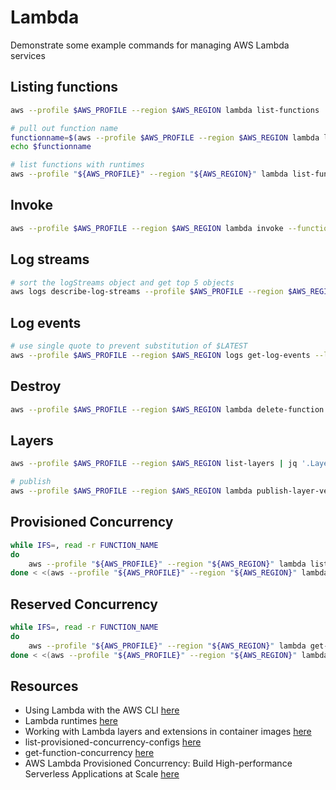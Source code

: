 # Lambda

Demonstrate some example commands for managing AWS Lambda services

## Listing functions

```sh
aws --profile $AWS_PROFILE --region $AWS_REGION lambda list-functions

# pull out function name
functionname=$(aws --profile $AWS_PROFILE --region $AWS_REGION lambda list-functions | jq -r ".Functions[0].FunctionName")
echo $functionname 

# list functions with runtimes
aws --profile "${AWS_PROFILE}" --region "${AWS_REGION}" lambda list-functions | jq -r -c '.Functions[] | [.FunctionName, .Runtime]' | sort | jq -c .
```

## Invoke

```sh
aws --profile $AWS_PROFILE --region $AWS_REGION lambda invoke --function-name ${functionname} --payload '{"text":"Hello"}' response.txt --cli-binary-format raw-in-base64-out 
```

## Log streams

```sh
# sort the logStreams object and get top 5 objects
aws logs describe-log-streams --profile $AWS_PROFILE --region $AWS_REGION --log-group-name /aws/lambda/${functionname} --query 'reverse(sort_by(logStreams,&creationTime))[:5].{logStreamName:logStreamName,date:creationTime}' --output table  
```

## Log events

```sh
# use single quote to prevent substitution of $LATEST
aws --profile $AWS_PROFILE --region $AWS_REGION logs get-log-events --log-group-name "/aws/lambda/${functionname}" --log-stream-name '2022/01/07/[$LATEST]e573471430114176a11841482cfa66c1'
```

## Destroy

```sh
aws --profile $AWS_PROFILE --region $AWS_REGION lambda delete-function --function-name ${functionname}  
```

## Layers

```sh
aws --profile $AWS_PROFILE --region $AWS_REGION list-layers | jq '.Layers[].LatestMatchingVersion.LayerVersionArn'

# publish
aws --profile $AWS_PROFILE --region $AWS_REGION lambda publish-layer-version --layer-name mylayer --zip-file fileb://./layer.zip | jq .
```

## Provisioned Concurrency

```sh
while IFS=, read -r FUNCTION_NAME
do
    aws --profile "${AWS_PROFILE}" --region "${AWS_REGION}" lambda list-provisioned-concurrency-configs --function-name "${FUNCTION_NAME}" | jq -r -c  --arg FUNCTION_NAME "${FUNCTION_NAME}" --arg profile ${AWS_PROFILE} --arg region "${AWS_REGION}" '.ProvisionedConcurrencyConfigs[] | [$profile, $region, .RequestedProvisionedConcurrentExecutions, $FUNCTION_NAME]'
done < <(aws --profile "${AWS_PROFILE}" --region "${AWS_REGION}" lambda list-functions | jq -r -c '.Functions[].FunctionName') > ./provisionedconcurrency_${AWS_PROFILE}_${AWS_REGION}.json
```

## Reserved Concurrency


```sh
while IFS=, read -r FUNCTION_NAME
do
    aws --profile "${AWS_PROFILE}" --region "${AWS_REGION}" lambda get-function-concurrency --function-name "${FUNCTION_NAME}" | jq -r -c  --arg FUNCTION_NAME "${FUNCTION_NAME}" --arg profile ${AWS_PROFILE} --arg region "${AWS_REGION}" '. | [$profile, $region, .ReservedConcurrentExecutions, $FUNCTION_NAME]'
done < <(aws --profile "${AWS_PROFILE}" --region "${AWS_REGION}" lambda list-functions | jq -r -c '.Functions[].FunctionName') > ./reservedconcurrency_${AWS_PROFILE}_${AWS_REGION}.json
```

## Resources

* Using Lambda with the AWS CLI [here](https://docs.aws.amazon.com/lambda/latest/dg/gettingstarted-awscli.html)
* Lambda runtimes [here](https://docs.aws.amazon.com/lambda/latest/dg/lambda-runtimes.html)  
* Working with Lambda layers and extensions in container images [here](https://aws.amazon.com/blogs/compute/working-with-lambda-layers-and-extensions-in-container-images/)  
* list-provisioned-concurrency-configs [here](https://docs.aws.amazon.com/cli/latest/reference/lambda/list-provisioned-concurrency-configs.html)  
* get-function-concurrency [here](https://awscli.amazonaws.com/v2/documentation/api/2.4.18/reference/lambda/get-function-concurrency.html)  
* AWS Lambda Provisioned Concurrency: Build High-performance Serverless Applications at Scale [here](https://www.simform.com/blog/lambda-provisioned-concurrency)  
